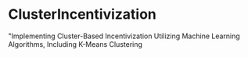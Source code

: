 # ClusterIncentivization
"Implementing Cluster-Based Incentivization Utilizing Machine Learning Algorithms, Including K-Means Clustering
